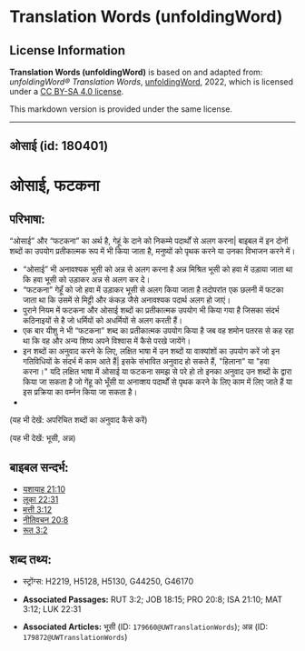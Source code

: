 # Translation Words (unfoldingWord)

## License Information

**Translation Words (unfoldingWord)** is based on and adapted from: _unfoldingWord® Translation Words_, [unfoldingWord](https://unfoldingword.org/utw), 2022, which is licensed under a [CC BY-SA 4.0 license](https://creativecommons.org/licenses/by-sa/4.0/legalcode.en).

This markdown version is provided under the same license.



--------------------------------

## ओसाई (id: 180401)

ओसाई, फटकना
===========

परिभाषा:
--------

“ओसाई” और “फटकना” का अर्थ है, गेहूं के दाने को निकम्मे पदार्थों से अलग करना\| बाइबल में इन दोनों शब्दों का उपयोग प्रतीकात्मक रूप में भी किया जाता है, मनुष्यों को पृथक करने या उनका विभाजन करने में।

* “ओसाई” भी अनावश्यक भूसी को अन्न से अलग करना है अन्न मिश्रित भूसी को हवा में उड़ाया जाता था कि हवा भूसी को उड़ाकर अन्न से अलग कर दे।
* “फटकना” गेहूँ को जो हवा में उड़ाकर भूसी से अलग किया जाता है तदोपरांत एक छलनी में फटका जाता था कि उसमें से मिट्टी और कंकड़ जैसे अनावश्यक पदार्थ अलग हो जाएं।
* पुराने नियम में फटकना और ओसाई शब्दों का प्रतीकात्मक उपयोग भी किया गया है जिसका संदर्भ कठिनाइयों से है जो धर्मियों को अधर्मियों से अलग करती हैं।
* एक बार यीशु ने भी “फटकना” शब्द का प्रतीकात्मक उपयोग किया है जब वह शमोन पतरस से कह रहा था कि वह और अन्य शिष्य अपने विश्वास में कैसे परखे जायेंगे।
* इन शब्दों का अनुवाद करने के लिए, लक्षित भाषा में उन शब्दों या वाक्यांशों का उपयोग करें जो इन गतिविधियों के संदर्भ में काम आते हैं\| इसके संभावित अनुवाद हो सकते हैं, "हिलाना" या "हवा करना।" यदि लक्षित भाषा में ओसाई या फटकना समझ से परे हो तो इनका अनुवाद उन शब्दों के द्वारा किया जा सकता है जो गेंहू को भूँसी या अनाव्शय पदार्थों से पृथक करने के लिए काम में लिए जाते हैं या इस प्रक्रिया का वर्म्नन किया जा सकता है।
* 

(यह भी देखें: अपरिचित शब्दों का अनुवाद कैसे करें)

(यह भी देखें: भूसी, अन्न)

बाइबल सन्दर्भ:
--------------

* [यशायाह 21:10](https://ref.ly/Isa21:10)
* [लूका 22:31](https://ref.ly/Luke22:31)
* [मत्ती 3:12](https://ref.ly/Matt3:12)
* [नीतिवचन 20:8](https://ref.ly/Prov20:8)
* [रूत 3:2](https://ref.ly/Ruth3:2)

शब्द तथ्य:
----------

* स्ट्रोंग्स: H2219, H5128, H5130, G44250, G46170

* **Associated Passages:** RUT 3:2; JOB 18:15; PRO 20:8; ISA 21:10; MAT 3:12; LUK 22:31
* **Associated Articles:** भूसी (ID: `179660@UWTranslationWords`); अन्न (ID: `179872@UWTranslationWords`)


